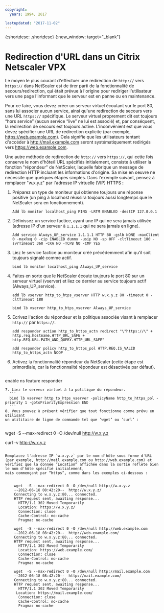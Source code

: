 ```yaml
---
copyright:
  years: 1994, 2017

lastupdated: "2017-11-02"
---
```


{:shortdesc: .shortdesc}
{:new_window: target="_blank"}

# Redirection d'URL dans un Citrix Netscaler VPX

Le moyen le plus courant d'effectuer une
redirection de `http://` vers `https://` dans NetScaler est
de tirer parti de la fonctionnalité de secours/redirection, qui était prévue à l'origine pour
rediriger l'utilisateur vers une page l'informant que le serveur est en panne ou en maintenance.
  

Pour ce faire, vous devez créer un serveur virtuel écoutant sur le
port 80, sans lui associer aucun service, ainsi qu'une redirection de secours vers une
URL `https://` spécifique.
Le serveur virtuel proprement dit est toujours
“hors service” (aucun service “live” ne lui est associé) et, par conséquent,
la redirection de secours est toujours active.
L'inconvénient est que vous devez spécifier une URL de redirection explicite (par exemple,
https://web.example.com). Cela signifie que les utilisateurs tentant d'accéder à
http://mail.example.com seront systématiquement redirigés vers https://web.example.com.

Une autre méthode de redirection de `http://` vers `https://`, qui cette fois conserve
le nom d'hôte/l'URL spécifiés initialement, consiste à
utiliser la fonction "répondeur" de NetScaler, laquelle fabrique un message de redirection HTTP
incluant les informations d'origine.
Sa mise en oeuvre ne nécessite que quelques étapes simples.
Dans l'exemple suivant, pensez à remplacer "w.x.y.z" par l'adresse IP virtuelle (VIP) HTTPS :


1. Préparez un type de moniteur qui obtienne toujours une réponse positive (un ping à localhost réussira toujours aussi longtemps que le NetScaler sera en fonctionnement).
	```
	Add lb monitor localhost_ping PING -LRTM ENABLED -destIP 127.0.0.1
	```
	
2. Définissez un service factice, ayant une IP qui ne sera jamais utilisée
(adresse IP d'un serveur à `1.1.1.1` qui ne sera jamais en ligne).
	```
	Add service Always_UP_service 1.1.1.1 HTTP 80 -gslb NONE -maxClient 0 -maxReq 0 -cip ENABLED dummy -usip NO -sp OFF -cltTimeout 180 -svrTimeout 360 -CKA NO -TCPB NO -CMP YES
	```
3. Liez le service factice au moniteur créé précédemment afin qu'il soit toujours signalé comme actif.

	```
	bind lb monitor localhost_ping Always_UP_service
	```
	
4. Faites en sorte que le NetScaler écoute toujours le port 80 sur un serveur virtuel (vserver) et liez ce dernier au
service toujours actif (Always_UP_service).

	```
	add lb vserver http_to_htps_vserver HTTP w.x.y.z 80 -timeout 0 -cltTimeout 180
	```
	```
	bind lb vserver http_to_htps_vserver Always_UP_service
	```
	
5. Ecrivez l'action du répondeur et la politique associée visant à remplacer `http://` par `https://`.
	```
	add responder action http_to_https_actn redirect "\"https://\" + http.req.hostname.HTTP_URL_SAFE + http.REQ.URL.PATH_AND_QUERY.HTTP_URL_SAFE"
	```
	```
	add responder policy http_to_https_pol HTTP.REQ.IS_VALID http_to_https_actn NOOP
	```
6. Activez la fonctionnalité répondeur du NetScaler (cette étape est primordiale, car la fonctionnalité répondeur est désactivée par défaut).

	```
  enable ns feature responder
  ```
7. Liez le serveur virtuel à la politique du répondeur. 
	```
	bind lb vserver http_to_htps_vserver -policyName http_to_https_pol -priority 1 -gotoPriorityExpression END
	```
8. Vous pouvez à présent vérifier que tout fonctionne comme prévu en utilisant
un utilitaire de ligne de commande tel que ‘wget’ ou ‘curl’ :


```
wget  -S --max-redirect 0 -O /dev/null http://w.x.y.z

curl -v http://w.x.y.z
```

Remplacez l'adresse IP `w.x.y.z` par le nom d'hôte sous forme d'URL
(par exemple, http://mail.example.com ou http://web.example.com) et
vérifiez que la donnée “Location” affichée dans la sortie reflète bien le nom d'hôte spécifié initialement,
mais commençant par “https”, comme dans les exemples ci-dessous :


    wget  -S --max-redirect 0 -O /dev/null http://w.x.y.z
    --2012-06-18 08:42:20--  http://w.x.y.z/
    Connecting to w.x.y.z:80... connected.
    HTTP request sent, awaiting response...
      HTTP/1.1 302 Moved Temporarily
      Location: https://w.x.y.z/
      Connection: close
      Cache-Control: no-cache
      Pragma: no-cache

    wget  -S --max-redirect 0 -O /dev/null http://web.example.com
    --2012-06-18 08:42:20--  http://web.example.com/
    Connecting to w.x.y.z:80... connected.
    HTTP request sent, awaiting response...
      HTTP/1.1 302 Moved Temporarily
      Location: https://web.example.com/
      Connection: close
      Cache-Control: no-cache
      Pragma: no-cache

    wget  -S --max-redirect 0 -O /dev/null http://mail.example.com
    --2012-06-18 08:42:20--  http://mail.example.com/
    Connecting to w.x.y.z:80... connected.
    HTTP request sent, awaiting response...
      HTTP/1.1 302 Moved Temporarily
     Location: https://mail.example.com/
      Connection: close
      Cache-Control: no-cache
      Pragma: no-cache
